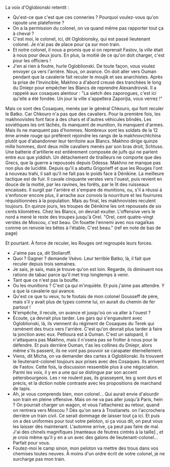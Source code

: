 La voix d'Oglobionski retentit : 
- Qu'est-ce que c'est que ces conneries ? Pourquoi voulez-vous qu'on rajoute une plateforme ? 
- On a la permission du colonel, on va quand même pas rapporter tout ça à cheval ?
- C'est moi, le colonel, ici, dit Oglobionsky, qui est passé lieutenant colonel. Je n'ai pas de place pour ça sur mon train. 
- Et notre colonel, il nous a promis que si on reprenait Fastov, la ville était à nous pour deux jours. En plus, la moitié de ce qu'on doit charger, c'est pour les officiers !
- J'en ai rien à foutre, hurle Ogloblionski. De toute façon, vous voulez envoyer ça vers l'arrière. Nous, on avance. On doit aller vers Ouman pendant que la cavalerie fait reculer le moujik et ses anarchistes. 
Après la prise de l'Invincible, Makhno a d'abord creusé des tranchées le long du Dniepr  pour empêcher les Blancs de reprendre Alexandrovsk. Il a rappelé aux cosaques alentour : "La sietch des zaporogues, c'est ici qu'elle a été fondée. Un jour la ville s'appellera Zaporijia, vous verrez !"

Mais ce sont des Cosaques, menés par le général Chkouro, qui font reculer le Batko. Car Chkouro n'a pas que des cavaliers. Pour la première fois, les makhnovistes font face à des chars et d'autres véhicules blindés. Les soviétiques les ont lâchés, ils manquent de munition, ils manquent d'armes. Mais ils ne manquent pas d'hommes. Nombreux sont les soldats de la 12 ème armée rouge qui préfèrent rejoindre les rangs de la makhnovchtchina plutôt que d'abandonner leur territoire aux Blancs. Makhno dirige quinze mille hommes, dont deux mille cavaliers menés par son bras droit, Schtuss. Une batterie d'artillerie est entièrement composée de juifs qui ne parlent entre eux que yiddish. Un détachement de tirailleurs ne comporte que des Grecs, que la guerre a repoussés depuis Odessa. 
Makhno ne manque pas non plus de lucidité. Depuis qu'il a abattu Grigorieff et que les Rouges l'ont à nouveau trahi, il sait qu'il ne fait pas le poids face à Dénikine. La meilleure tactique est de fuir. Il cavale cinquante verstes vers l'ouest, puis revient en douce de la moitié, par les ravines, les forêts, par le lit des ruisseaux encaissés. Il surgit par l'arrière et s'empare de munitions, ou, s'il a réussi à s'enfoncer encore plus, il arrache aux convois la nourriture et les fourrures réquisitionnées à la population. Mais au final, les makhnovistes reculent toujours. 
En quinze jours, les troupes de Dénikine les ont repoussés de six cents kilomètres. Chez les Blancs, on devrait exulter. L'offensive vers le nord a mené le reste des troupes jusqu'à Orel. "Orel, cent quatre-vingt verstes de Moscou, c'est beau. On fouette l'ennemi avec nos nagaïkas comme on renvoie les bêtes à l'étable. C'est beau." (ref en note de bas de page)

Et pourtant. À force de reculer, les Rouges ont regroupés leurs forces. 
- J'aime pas ça, dit Stoliaroff. 
- Quoi ? Gagner ? demande Vsévo. Leur terrible Batko, là, il fait que reculer depuis trois semaines. 
- Je sais, je sais, mais je trouve qu'on est loin. Regarde, ils diminuent nos rations de tabac parce qu'il met trop longtemps à venir. 
- Tant que ce n'est pas la bouffe. 
- Ou les munitions ? C'est ça qui m'inquiète. Et puis j'aime pas attendre. Y a que la cavalerie qui avance. 
- Qu'est ce que tu veux, tu te foutais de mon colonel Gousseff de père, mais s'il y avait plus de types comme lui, on aurait du chemin de fer partout !
- N'empêche, il recule, on avance et jusqu'où on va aller à l'ouest ?
- Écoute, ça devrait plus tarder. Les gars qui s'engueulent avec Ogloblionski, là, ils viennent du régiment de Cosaques du Terek qui ramènent des trucs vers l'arrière. C'est qu'on devrait plus tarder à faire la jonction avec eux. Petlioura est à Ouman. C'est un salopard, il n'attaquera pas Makhno, mais il n'osera pas se frotter à nous pour le défendre. Et puis derrière Ouman, t'as les collines du Dniepr, alors même s'ils passent, ils ne vont pas pouvoir se carapater éternellement. 
- Viens, dit Micha, on va demander des cartes à Ogloblionski. 
Ils trouvent le lieutenant-colonel toujours aux prises avec des Cosaques. Ils arrivent de Fastov. Cette fois, la discussion ressemble plus à une négociation. Parmi les voix, il y en a une qui se distingue par son accent pétersbourgeois. Les r ne roulent pas, ils grasseyent, les g sont durs et précis, et la diction noble contraste avec les propositions de marchand de tapis. 
- Ah, je vous comprends bien, mon colonel... Qui aurait envie d'alourdir son train en pleine offensive. Mais on ne va pas aller jusqu'à Paris, hein ? On pourrait charger un wagon, et vous l'attacherez au retour, quand on rentrera vers Moscou ? Dès qu'on sera à Trostianets. on l'accrochera derrière un train civil. Ce serait dommage de laisser tout ça ici. Et puis on a des uniformes pour tout votre peloton, si ça vous dit, on peut vous les laisser dès maintenant. L'automne arrive, ça peut pas faire de mal. J'ai des chinels magnifiques [manteaux de feutres cintrés à la taille] , et je crois même qu'il y en a un avec des galons de lieutenant-colonel... Parfait pour vous. 
- Foutez-moi le camp sinon, mon peloton va mettre des trous dans vos chemises toutes neuves. À moins d'un ordre écrit de votre colonel, je ne surcharge pas mon train. 






